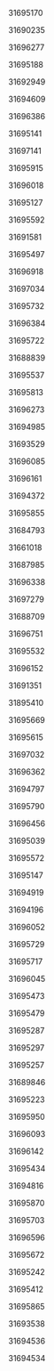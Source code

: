 31695170

31690235

31696277

31695188

31692949

31694609

31696386

31695141

31697141

31695915

31696018

31695127

31695592

31691581

31695497

31696918

31697034

31695732

31696384

31695722

31688839

31695537

31695813

31696273

31694985

31693529

31696085

31696161

31694372

31695855

31684793

31661018

31687985

31696338

31697279

31688709

31696751

31695532

31696152

31691351

31895410

31695669

31695615

31697032

31696362

31694797

31695790

31696456

31695039

31695572

31695147

31694919

31694196

31696052

31695729

31695717

31696045

31695473

31695479

31695287

31695297

31695257

31689846

31695223

31695950

31696093

31696142

31695434

31694816

31695870

31695703

31696596

31695672

31695242

31695412

31695865

31693538

31694536

31694534

